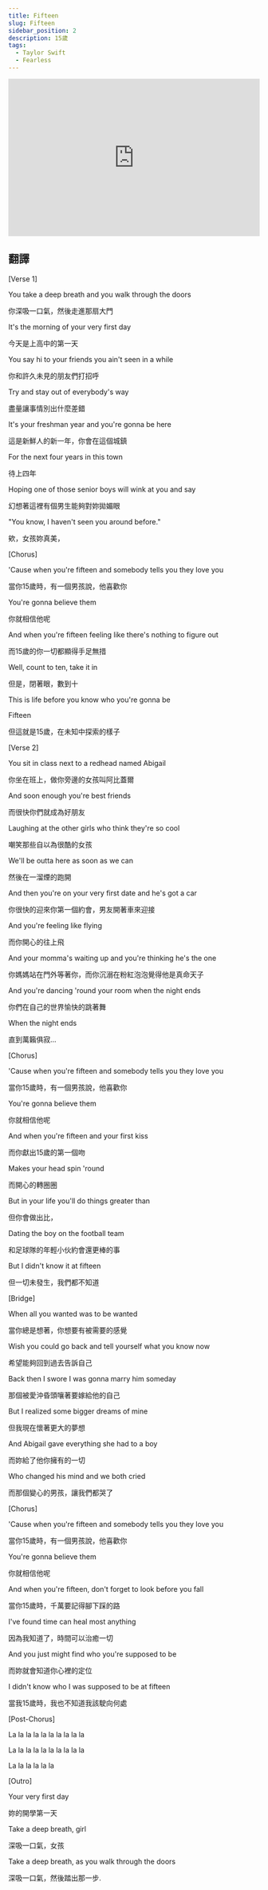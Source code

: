 ```yaml
---
title: Fifteen
slug: Fifteen
sidebar_position: 2
description: 15歲
tags:
  - Taylor Swift
  - Fearless
---
```


<iframe width="100%" height="315" src="https://www.youtube.com/embed/Pb-K2tXWK4w" title="YouTube video player" frameborder="0"allow="accelerometer; autoplay; clipboard-write; encrypted-media; gyroscope; picture-in-picture; web-share" allowfullscreen></iframe>  


## 翻譯
[Verse 1]

You take a deep breath and you walk through the doors

你深吸一口氣，然後走進那扇大門

It's the morning of your very first day

今天是上高中的第一天

You say hi to your friends you ain't seen in a while

你和許久未見的朋友們打招呼

Try and stay out of everybody's way

盡量讓事情別出什麼差錯

It's your freshman year and you're gonna be here

這是新鮮人的新一年，你會在這個城鎮

For the next four years in this town

待上四年

Hoping one of those senior boys will wink at you and say

幻想著這裡有個男生能夠對妳拋媚眼

"You know, I haven't seen you around before."

欸，女孩妳真美，

[Chorus]

'Cause when you're fifteen and somebody tells you they love you

當你15歲時，有一個男孩說，他喜歡你

You're gonna believe them

你就相信他呢

And when you're fifteen feeling like there's nothing to figure out

而15歲的你一切都顯得手足無措

Well, count to ten, take it in

但是，閉著眼，數到十

This is life before you know who you're gonna be

Fifteen

但這就是15歲，在未知中探索的樣子

[Verse 2]

You sit in class next to a redhead named Abigail

你坐在班上，做你旁邊的女孩叫阿比蓋爾

And soon enough you're best friends

而很快你們就成為好朋友

Laughing at the other girls who think they're so cool

嘲笑那些自以為很酷的女孩

We'll be outta here as soon as we can

然後在一溜煙的跑開

And then you're on your very first date and he's got a car

你很快的迎來你第一個約會，男友開著車來迎接

And you're feeling like flying

而你開心的往上飛

And your momma's waiting up and you're thinking he's the one

你媽媽站在門外等著你，而你沉溺在粉紅泡泡覺得他是真命天子

And you're dancing 'round your room when the night ends

你們在自己的世界愉快的跳著舞

When the night ends

直到萬籟俱寂...

[Chorus]

'Cause when you're fifteen and somebody tells you they love you

當你15歲時，有一個男孩說，他喜歡你

You're gonna believe them

你就相信他呢

And when you're fifteen and your first kiss

而你獻出15歲的第一個吻

Makes your head spin 'round

而開心的轉圈圈

But in your life you'll do things greater than

但你會做出比，

Dating the boy on the football team

和足球隊的年輕小伙約會還更棒的事

But I didn't know it at fifteen

但一切未發生，我們都不知道

[Bridge]

When all you wanted was to be wanted

當你總是想著，你想要有被需要的感覺

Wish you could go back and tell yourself what you know now

希望能夠回到過去告訴自己

Back then I swore I was gonna marry him someday

那個被愛沖昏頭嚷著要嫁給他的自己

But I realized some bigger dreams of mine

但我現在懷著更大的夢想

And Abigail gave everything she had to a boy

而妳給了他你擁有的一切

Who changed his mind and we both cried

而那個變心的男孩，讓我們都哭了

[Chorus]

'Cause when you're fifteen and somebody tells you they love you

當你15歲時，有一個男孩說，他喜歡你

You're gonna believe them

你就相信他呢

And when you're fifteen, don't forget to look before you fall

當你15歲時，千萬要記得腳下踩的路

I've found time can heal most anything

因為我知道了，時間可以治癒一切

And you just might find who you're supposed to be

而妳就會知道你心裡的定位

I didn't know who I was supposed to be at fifteen

當我15歲時，我也不知道我該駛向何處

[Post-Chorus]

La la la la la la la la la la

La la la la la la la la la la

La la la la la la

[Outro]

Your very first day

妳的開學第一天

Take a deep breath, girl

深吸一口氣，女孩

Take a deep breath, as you walk through the doors

深吸一口氣，然後踏出那一步.
